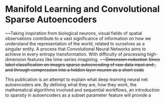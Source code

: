 # Manifold Learning and Convolutional Sparse Autoencoders


~~Taking inspiration from biological neurons, visual fields of spatial observations contribute to a vast significance of  information on how we understand the representation of the world, related to ourselves as a singular entity. A process that Convolutional Neural Networks aims to achieve in every entropy transformation. With difficulty of processing high-dimension features like time-series imagining. ~~~~Dimension reduction~~ ~~Since label classification on images sparse autoencoding of raw data input and , and through compression into a hidden layer neuron as a short code~~

This publication is an attempt to explain what deep learning neural net autoencoders are. By defining what they are, how they work, the mathematical algorithms involved and sequential workflows, an introduction to sparsity in autoencoders as a subset parameter feature will provide a 




